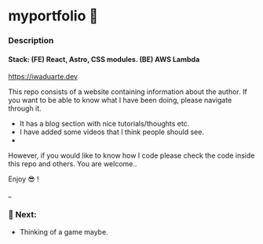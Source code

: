 # myportfolio  :tada:

### Description
#### Stack: (FE) React,  Astro, CSS modules. (BE) AWS Lambda  
https://iwaduarte.dev

This repo consists of a website containing information about the author. If you want to be able to know what I have been doing, please navigate through it.    
- It has a blog section with nice tutorials/thoughts etc. 
- I have added some videos that I think people should see.
- 
However, if you would like to know how I code please check the code inside this repo and others. You are welcome..

Enjoy 😎 !

_

### 💛 Next:
- Thinking of a game maybe.
 
 






